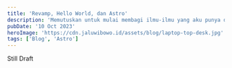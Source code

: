 ```yaml
---
title: 'Revamp, Hello World, dan Astro'
description: 'Memutuskan untuk mulai membagi ilmu-ilmu yang aku punya dalam media tulisan, aku merubah personal web ku dari Vue.js ke Astro dan menambahkan blog.'
pubDate: '10 Oct 2023'
heroImage: 'https://cdn.jaluwibowo.id/assets/blog/laptop-top-desk.jpg'
tags: ['Blog', 'Astro']
---
```


Still Draft